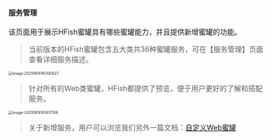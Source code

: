 
#### 服务管理

该页面用于展示HFish蜜罐具有哪些蜜罐能力，并且提供新增蜜罐的功能。

> 当前版本的HFish蜜罐包含五大类共36种蜜罐服务，可在【服务管理】页面查看详细服务描述。

<img src="https://hfish.net/images/image-20210914161340527.png" alt="image-20210914161340527" style="zoom:50%;" />


> 针对所有的Web类蜜罐，HFish都提供了预览，便于用户更好的了解和搭配服务。

<img src="https://hfish.net/images/image-20210914161437108.png" alt="image-20210914161437108" style="zoom:50%;" />

> 关于新增服务，用户可以浏览我们另外一篇文档：[自定义Web蜜罐](https://hfish.net/#/5-1-diy)
